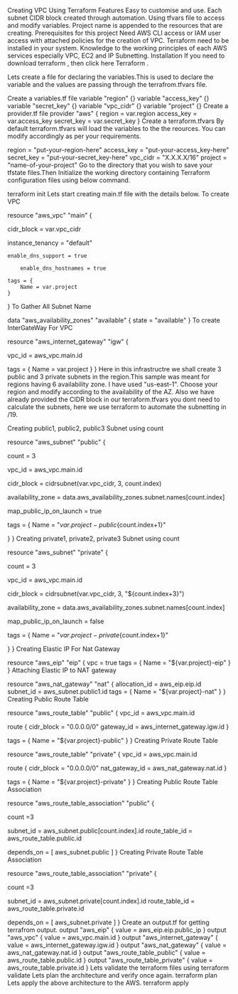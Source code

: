 Creating VPC Using Terraform
Features
Easy to customise and use.
Each subnet CIDR block created through automation.
Using tfvars file to access and modify variables.
Project name is appended to the resources that are creating.
Prerequisites for this project
Need AWS CLI access or IAM user access with attached policies for the creation of VPC.
Terraform need to be installed in your system.
Knowledge to the working principles of each AWS services especially VPC, EC2 and IP Subnetting.
Installation
If you need to download terraform , then click here Terraform .

Lets create a file for declaring the variables.This is used to declare the variable and the values are passing through the terrafrom.tfvars file.

Create a variables.tf file
variable "region" {}
variable "access_key" {}
variable "secret_key" {}
variable "vpc_cidr" {}
variable "project" {}
Create a provider.tf file
provider "aws" {
  region     = var.region
  access_key = var.access_key
  secret_key = var.secret_key
}
Create a terraform.tfvars
By default terraform.tfvars will load the variables to the the reources. You can modify accordingly as per your requirements.

region = "put-your-region-here"
access_key = "put-your-access_key-here"
secret_key = "put-your-secret_key-here"
vpc_cidr = "X.X.X.X/16"
project = "name-of-your-project"
Go to the directory that you wish to save your tfstate files.Then Initialize the working directory containing Terraform configuration files using below command.

terraform init
Lets start creating main.tf file with the details below.
To create VPC

resource "aws_vpc" "main" {

   cidr_block = var.vpc_cidr
   
   instance_tenancy = "default"

    enable_dns_support = true

        enable_dns_hostnames = true

    tags = {
        Name = var.project
    }

}
To Gather All Subnet Name

data "aws_availability_zones" "available" {
  state = "available"
}
To create InterGateWay For VPC

resource "aws_internet_gateway" "igw" {

  vpc_id = aws_vpc.main.id

  tags = {
    Name = var.project
  }
}
Here in this infrastructre we shall create 3 public and 3 private subnets in the region.This sample was meant for regions having 6 availability zone. I have used "us-east-1". Choose your region and modify according to the availability of the AZ. Also we have already provided the CIDR block in our terraform.tfvars you dont need to calculate the subnets, here we use terraform to automate the subnetting in /19.

Creating public1, public2, public3 Subnet using count

resource "aws_subnet" "public" {

  count = 3
 
  vpc_id     = aws_vpc.main.id

  cidr_block = cidrsubnet(var.vpc_cidr, 3, count.index)

  availability_zone = data.aws_availability_zones.subnet.names[count.index]

  map_public_ip_on_launch = true


tags = {
    Name = "${var.project}-public${count.index+1}"

  }
}
Creating private1, private2, private3 Subnet using count

resource "aws_subnet" "private" {

  count = 3
 
  vpc_id     = aws_vpc.main.id

  cidr_block = cidrsubnet(var.vpc_cidr, 3, "${count.index+3}")

  availability_zone = data.aws_availability_zones.subnet.names[count.index]

  map_public_ip_on_launch = false


tags = {
    Name = "${var.project}-private${count.index+1}"

  }
}
Creating Elastic IP For Nat Gateway

resource "aws_eip" "eip" {
  vpc      = true
  tags     = {
    Name = "${var.project}-eip"
  }
}
Attaching Elastic IP to NAT gateway

resource "aws_nat_gateway" "nat" {
  allocation_id = aws_eip.eip.id
  subnet_id     = aws_subnet.public1.id
  tags = {
    Name = "${var.project}-nat"
  }
}
Creating Public Route Table

resource "aws_route_table" "public" {
  vpc_id = aws_vpc.main.id

   route {
    cidr_block = "0.0.0.0/0"
    gateway_id = aws_internet_gateway.igw.id
  }

   tags = {
    Name = "${var.project}-public"
  }
}
Creating Private Route Table

resource "aws_route_table" "private" {
  vpc_id = aws_vpc.main.id

  route {
    cidr_block = "0.0.0.0/0"
    nat_gateway_id = aws_nat_gateway.nat.id
  }

   tags = {
    Name = "${var.project}-private"
  }
}
Creating Public Route Table Association

resource "aws_route_table_association" "public" {

  count =3 
  
  subnet_id      = aws_subnet.public[count.index].id
  route_table_id = aws_route_table.public.id

  depends_on = [
    aws_subnet.public ]
}
Creating Private Route Table Association

resource "aws_route_table_association" "private" {

  count =3 
  
  subnet_id      = aws_subnet.private[count.index].id
  route_table_id = aws_route_table.private.id

  depends_on = [
    aws_subnet.private ]
}
Create an output.tf for getting terrafrom output.
output "aws_eip" {
value = aws_eip.eip.public_ip
}
output "aws_vpc" {
value = aws_vpc.main.id
}
output "aws_internet_gateway" {
value = aws_internet_gateway.igw.id
}
output "aws_nat_gateway" {
value = aws_nat_gateway.nat.id
}
output "aws_route_table_public" {
value = aws_route_table.public.id
}
output "aws_route_table_private" {
value = aws_route_table.private.id
}
Lets validate the terraform files using
terraform validate
Lets plan the architecture and verify once again.
terraform plan
Lets apply the above architecture to the AWS.
terraform apply
